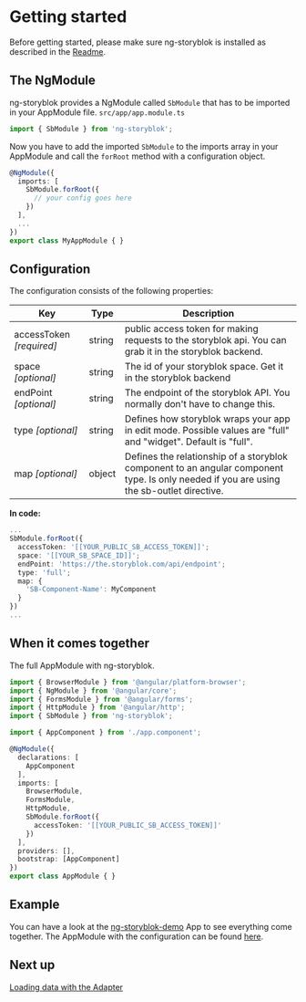 # Getting started

Before getting started, please make sure ng-storyblok is installed as described in the [Readme](https://github.com/thomaspink/ng-storyblok).

## The NgModule
ng-storyblok provides a NgModule called `SbModule` that has to be imported in your AppModule file.
`src/app/app.module.ts`
```ts
import { SbModule } from 'ng-storyblok';
```

Now you have to add the imported `SbModule` to the imports array in your AppModule and call the `forRoot` method with a configuration object.
```ts
@NgModule({
  imports: [
    SbModule.forRoot({
      // your config goes here
    })
  ],
  ...
})
export class MyAppModule { }
```
## Configuration
The configuration consists of the following properties:

| Key                         | Type      | Description                                                                |
|-----------------------------|-----------|----------------------------------------------------------------------------|
| accessToken *[required]* | string    | public access token for making requests to the storyblok api. You can grab it in the storyblok backend. |
| space *[optional]*       | string    | The id of your storyblok space. Get it in the storyblok backend            |
| endPoint *[optional]*    | string    | The endpoint of the storyblok API. You normally don't have to change this. |
| type *[optional]*        | string    | Defines how storyblok wraps your app in edit mode. Possible values are "full" and "widget". Default is "full". |
| map *[optional]*         | object    | Defines the relationship of a storyblok component to an angular component type. Is only needed if you are using the sb-outlet directive. |

**In code:**
```ts
...
SbModule.forRoot({
  accessToken: '[[YOUR_PUBLIC_SB_ACCESS_TOKEN]]';
  space: '[[YOUR_SB_SPACE_ID]]';
  endPoint: 'https://the.storyblok.com/api/endpoint';
  type: 'full';
  map: {
    'SB-Component-Name': MyComponent
  }
})
...
```

## When it comes together
The full AppModule with ng-storyblok.
```ts
import { BrowserModule } from '@angular/platform-browser';
import { NgModule } from '@angular/core';
import { FormsModule } from '@angular/forms';
import { HttpModule } from '@angular/http';
import { SbModule } from 'ng-storyblok';

import { AppComponent } from './app.component';

@NgModule({
  declarations: [
    AppComponent
  ],
  imports: [
    BrowserModule,
    FormsModule,
    HttpModule,
    SbModule.forRoot({
      accessToken: '[[YOUR_PUBLIC_SB_ACCESS_TOKEN]]'
    })
  ],
  providers: [],
  bootstrap: [AppComponent]
})
export class AppModule { }
```
## Example
You can have a look at the [ng-storyblok-demo](https://github.com/thomaspink/ng-storyblok-demo) App to see everything come together. The AppModule with the configuration can be found [here](https://github.com/thomaspink/ng-storyblok-demo/blob/master/src/app/app.module.ts).


## Next up
[Loading data with the Adapter](loading-data.md)
